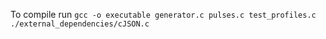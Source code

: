 To compile run ```gcc -o executable generator.c pulses.c test_profiles.c ./external_dependencies/cJSON.c```